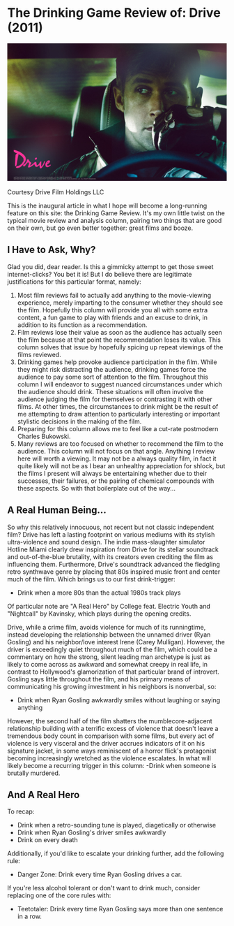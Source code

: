 The Drinking Game Review of: Drive (2011)
===============================

![Ryan Gosling publicity image from Drive](../images/drive.jpg)

Courtesy Drive Film Holdings LLC

This is the inaugural article in what I hope will become a long-running feature on this site: the Drinking Game Review. It's my own little twist on the typical movie review and analysis column, pairing two things that are good on their own, but go even better together: great films and booze.

I Have to Ask, Why?
-------------------
Glad you did, dear reader. Is this a gimmicky attempt to get those sweet internet-clicks? You bet it is! But I do believe there are legitimate justifications for this particular format, namely:
1. Most film reviews fail to actually add anything to the movie-viewing experience, merely imparting to the consumer whether they should see the film. Hopefully this column will provide you all with some extra content, a fun game to play with friends and an excuse to drink, in addition to its function as a recommendation.
2. Film reviews lose their value as soon as the audience has actually seen the film because at that point the recommendation loses its value. This column solves that issue by hopefully spicing up repeat viewings of the films reviewed.
3. Drinking games help provoke audience participation in the film. While they might risk distracting the audience, drinking games force the audience to pay some sort of attention to the film. Throughout this column I will endeavor to suggest nuanced circumstances under which the audience should drink. These situations will often involve the audience judging the film for themselves or contrasting it with other films. At other times, the circumstances to drink might be the result of me attempting to draw attention to particularly interesting or important stylistic decisions in the making of the film.
4. Preparing for this column allows me to feel like a cut-rate postmodern Charles Bukowski.
5. Many reviews are too focused on whether to recommend the film to the audience. This column will not focus on that angle. Anything I review here will worth a viewing. It may not be a always quality film, in fact it quite likely will not be as I bear an unhealthy appreciation for shlock, but the films I present will always be entertaining whether due to their successes, their failures, or the pairing of chemical compounds with these aspects.
So with that boilerplate out of the way...

A Real Human Being...
---------------------
So why this relatively innocuous, not recent but not classic independent film? Drive has left a lasting footprint on various mediums with its stylish ultra-violence and sound design. The indie mass-slaughter simulator Hotline Miami clearly drew inspiration from Drive for its stellar soundtrack and out-of-the-blue brutality, with its creators even crediting the film as influencing them. Furthermore, Drive's soundtrack advanced the fledgling retro synthwave genre by placing that 80s inspired music front and center much of the film. Which brings us to our first drink-trigger:
- Drink when a more 80s than the actual 1980s track plays

Of particular note are "A Real Hero" by College feat. Electric Youth and "Nightcall" by Kavinsky, which plays during the opening credits.

Drive, while a crime film, avoids violence for much of its runningtime, instead developing the relationship between the unnamed driver (Ryan Gosling) and his neighbor/love interest Irene (Carey Mulligan). However, the driver is exceedingly quiet throughout much of the film, which could be a commentary on how the strong, silent leading man archetype is just as likely to come across as awkward and somewhat creepy in real life, in contrast to Hollywood's glamorization of that particular brand of introvert. Gosling says little throughout the film, and his primary means of communicating his growing investment in his neighbors is nonverbal, so:
- Drink when Ryan Gosling awkwardly smiles without laughing or saying anything

However, the second half of the film shatters the mumblecore-adjacent relationship building with a terrific excess of violence that doesn't leave a tremendous body count in comparison with some films, but every act of violence is very visceral and the driver accrues indicators of it on his signature jacket, in some ways reminiscent of a horror flick's protagonist becoming increasingly wretched as the violence escalates. In what will likely become a recurring trigger in this column:
-Drink when someone is brutally murdered.

And A Real Hero
---------------
To recap:
- Drink when a retro-sounding tune is played, diagetically or otherwise
- Drink when Ryan Gosling's driver smiles awkwardly
- Drink on every death

Additionally, if you'd like to escalate your drinking further, add the following rule:
- Danger Zone: Drink every time Ryan Gosling drives a car.

If you're less alcohol tolerant or don't want to drink much, consider replacing one of the core rules with:
- Teetotaler: Drink every time Ryan Gosling says more than one sentence in a row.
